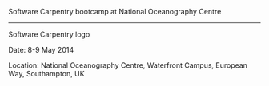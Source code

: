 Software Carpentry bootcamp at National Oceanography Centre
_________________________________________________________________

Software Carpentry logo

Date: 8-9 May 2014

Location: National Oceanography Centre, Waterfront Campus, European Way, Southampton, UK


